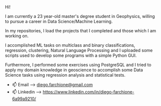 Hi! 

I am currently a 23 year-old master's degree student in Geophysics, willing to pursue a career in Data Science/Machine Learning.

In my repositories, I load the projects that I completed and those which I am working on.

I accomplished ML tasks on multiclass and binary classifications, regression, clustering, Natural Language Processing and 
I uploaded some scripts used to develop some programs with a simple Python GUI.

Furthermore, I performed some exercises using PostgreSQL and I tried to apply my domain knowledge in geoscience to accomplish some Data Science tasks using regression analysis and statistical tests. 



- 📫 Email --> diego.farchione@gmail.com
- 📫 Linkedin --> https://www.linkedin.com/in/diego-farchione-6a99a9210/

<!---
Iron486/Iron486 is a ✨ special ✨ repository because its `README.md` (this file) appears on your GitHub profile.
You can click the Preview link to take a look at your changes.
--->
